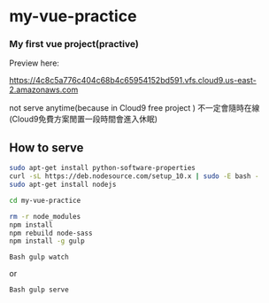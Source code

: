 # my-vue-practice
### My first vue project(practive)

Preview here:

https://4c8c5a776c404c68b4c65954152bd591.vfs.cloud9.us-east-2.amazonaws.com

not serve anytime(because in Cloud9 free project )
不一定會隨時在線(Cloud9免費方案閒置一段時間會進入休眠)

## How to serve
```Bash
sudo apt-get install python-software-properties
curl -sL https://deb.nodesource.com/setup_10.x | sudo -E bash -
sudo apt-get install nodejs

cd my-vue-practice

rm -r node_modules
npm install
npm rebuild node-sass
npm install -g gulp
```

```Bash gulp watch```

or

```Bash gulp serve```

